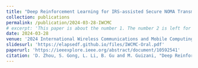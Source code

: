 ```yaml
---
title: "Deep Reinforcement Learning for IRS-assisted Secure NOMA Transmissions Against Eavesdroppers"
collection: publications
permalink: /publication/2024-03-28-IWCMC
# excerpt: 'This paper is about the number 1. The number 2 is left for future work.'
date: 2024-03-28
venue: '2024 International Wireless Communications and Mobile Computing (IWCMC)'
slidesurl: 'https://elapsedf.github.io/files/IWCMC-Oral.pdf'
paperurl: 'https://ieeexplore.ieee.org/abstract/document/10592541'
citation: 'D. Zhou, S. Gong, L. Li, B. Gu and M. Guizani, "Deep Reinforcement Learning for IRS-assisted Secure NOMA Transmissions Against Eavesdroppers," 2024 International Wireless Communications and Mobile Computing (IWCMC), Ayia Napa, Cyprus, 2024, pp. 1236-1241, doi: 10.1109/IWCMC61514.2024.10592541. keywords: {NOMA;Array signal processing;Simulation;Noise;Information leakage;Deep reinforcement learning;Scheduling;Secure transmission;IRS-assisted wireless network;NOMA;deep reinforcement learning},'
---
```

